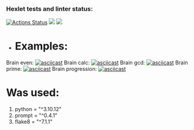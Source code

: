 ### Hexlet tests and linter status:
[![Actions Status](https://github.com/pro0om/python-project-49/actions/workflows/hexlet-check.yml/badge.svg)](https://github.com/pro0om/python-project-49/actions)
<a href="https://codeclimate.com/github/pro0om/python-project-49/maintainability"><img src="https://api.codeclimate.com/v1/badges/9469653930e0f11ad3b1/maintainability" /></a>
<a href="https://codeclimate.com/github/pro0om/python-project-49/test_coverage"><img src="https://api.codeclimate.com/v1/badges/9469653930e0f11ad3b1/test_coverage" /></a>

* # Examples:

Brain even:
[![asciicast](https://asciinema.org/a/7PaotXLB7640TOsEEHEMXGa7i.svg)](https://asciinema.org/a/7PaotXLB7640TOsEEHEMXGa7i)
Brain calc:
[![asciicast](https://asciinema.org/a/DwtzvCuzryIXCnVtxP6IBB6gS.svg)](https://asciinema.org/a/DwtzvCuzryIXCnVtxP6IBB6gS)
Brain gcd:
[![asciicast](https://asciinema.org/a/BOykbspk53Db3nWjz3056Sd6j.svg)](https://asciinema.org/a/BOykbspk53Db3nWjz3056Sd6j)
Brain prime:
[![asciicast](https://asciinema.org/a/brZSvaGUTcJQ8TWLeUUXjehPk.svg)](https://asciinema.org/a/brZSvaGUTcJQ8TWLeUUXjehPk)
Brain progression:
[![asciicast](https://asciinema.org/a/u2jucK35Gu48D5DNtAhbnUpad.svg)](https://asciinema.org/a/u2jucK35Gu48D5DNtAhbnUpad)

# Was used:
1. python = "^3.10.12"
2. prompt = "^0.4.1"
3. flake8 = "^7.1.1"   

